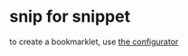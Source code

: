# snip for snippet 

to create a bookmarklet, use [the configurator](https://bastsoft.github.io/snip/)